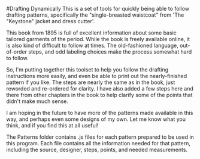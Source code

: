 #Drafting Dynamically
This is a set of tools for quickly being able to follow drafting patterns, specifically the "single-breasted waistcoat" from 'The "Keystone" jacket and dress cutter'. 

This book from 1895 is full of excellent information about some basic tailored garments of the period. While the book is freely available online, it is also kind of difficult to follow at times. 
The old-fashioned language, out-of-order steps, and odd labeling choices make the process somewhat hard to follow. 

So, I'm putting together this toolset to help you follow the drafting instructions more easily, and even be able to print out the nearly-finished pattern if you like. The steps are nearly the same as in the book, just reworded and re-ordered for clarity.
I have also added a few steps here and there from other chapters in the book to help clarify some of the points that didn't make much sense.

I am hoping in the future to have more of the patterns made available in this way, and perhaps even some designs of my own. Let me know what you think, and if you find this at all useful!

The Patterns folder contains .js files for each pattern prepared to be used in this program. Each file contains all the information needed for that pattern, including the source, designer, steps, points, and needed measurements. 